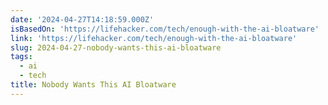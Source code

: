 ```yaml
---
date: '2024-04-27T14:18:59.000Z'
isBasedOn: 'https://lifehacker.com/tech/enough-with-the-ai-bloatware'
link: 'https://lifehacker.com/tech/enough-with-the-ai-bloatware'
slug: 2024-04-27-nobody-wants-this-ai-bloatware
tags:
  - ai
  - tech
title: Nobody Wants This AI Bloatware
---
```


